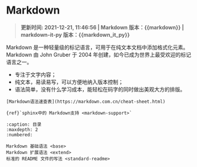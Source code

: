
# Markdown

> **更新时间: 2021-12-21, 11:46:56  | Markdown 版本：{{markdown}} | markdown-it-py 版本：{{markdown_it_py}}**

Markdown 是一种轻量级的标记语言，可用于在纯文本文档中添加格式化元素。Markdown 由 John Gruber 于 2004 年创建，如今已成为世界上最受欢迎的标记语言之一。

* 专注于文字内容；
* 纯文本，易读易写，可以方便地纳入版本控制；
* 语法简单，没有什么学习成本，能轻松在码字的同时做出美观大方的排版。

```{seealso}
[Markdown语法速查表](https://markdown.com.cn/cheat-sheet.html)

{ref}`sphinx中的 Markdown支持 <markdown-support>`  
```

```{toctree}
:caption: 目录
:maxdepth: 2
:numbered:

Markdown 基础语法 <base>
Markdown 扩展语法 <extend>
标准的 README 文件的写法 <standard-readme>
```
